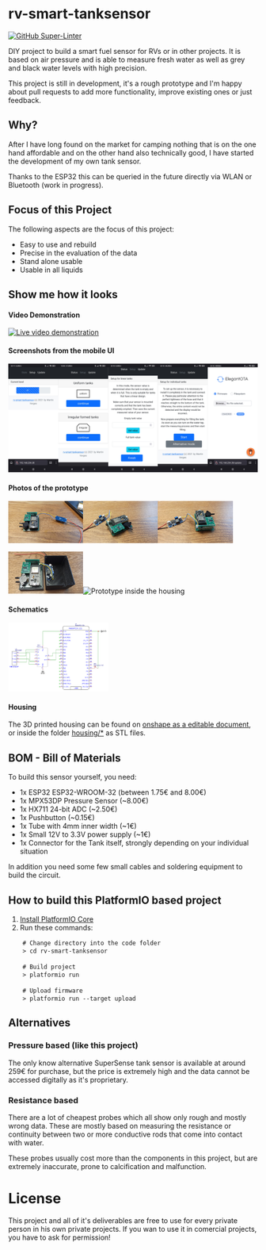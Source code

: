 # rv-smart-tanksensor

[![GitHub Super-Linter](https://github.com/MartinVerges/rv-smart-tanksensor/workflows/Lint%20Code%20Base/badge.svg)](https://github.com/marketplace/actions/super-linter)

DIY project to build a smart fuel sensor for RVs or in other projects. It is based on air pressure and is able to measure fresh water as well as grey and black water levels with high precision.

This project is still in development, it's a rough prototype and I'm happy about pull requests to add more functionality, improve existing ones or just feedback.

## Why?

After I have long found on the market for camping nothing that is on the one hand affordable and on the other hand also technically good, I have started the development of my own tank sensor.

Thanks to the ESP32 this can be queried in the future directly via WLAN or Bluetooth (work in progress). 

## Focus of this Project

The following aspects are the focus of this project:

 * Easy to use and rebuild
 * Precise in the evaluation of the data
 * Stand alone usable
 * Usable in all liquids

## Show me how it looks

#### Video Demonstration
[![Live video demonstration](https://img.youtube.com/vi/gYvKPjnI3uc/0.jpg)](https://www.youtube.com/watch?v=gYvKPjnI3uc)

#### Screenshots from the mobile UI
<img src="images/level.jpg?raw=true" alt="Live level view" width="20%"><img src="images/setup.jpg?raw=true" alt="Setup" width="20%"><img src="images/setup-uniform.jpg?raw=true" alt="Setup for linear tanks" width="20%"><img src="images/setup-irregular.jpg?raw=true" alt="Setup for irregular formed tanks" width="20%"><img src="images/ota.jpg?raw=true" alt="Integrated over the air update" width="20%">

#### Photos of the prototype
<img src="images/prototype1.jpg?raw=true" alt="Prototype Pictures" width="30%"><img src="images/prototype2.jpg?raw=true" alt="Prototype Pictures" width="30%"><img src="images/prototype3.jpg?raw=true" alt="Prototype Pictures" width="30%">

<img src="images/prototype-housing1.jpg?raw=true" alt="Prototype inside the housing" width="30%"><img src="images/prototype-housing2.jpg?raw=true" alt="Prototype inside the housing" width="30%">

#### Schematics
<img src="images/schematic.png?raw=true" alt="Schematic" width="40%">

#### Housing

The 3D printed housing can be found on [onshape as a editable document](https://cad.onshape.com/documents/dc5b401f0da730c8b1faabf2/w/d0c67204fcfba4efb6f8e658/e/1418b0722486737a7a11290c?renderMode=0&uiState=61bdca68d4b418569530fb02), or inside the folder [housing/*](housing/) as STL files.

## BOM - Bill of Materials

To build this sensor yourself, you need:

 * 1x ESP32 ESP32-WROOM-32 (between 1.75€ and 8.00€)
 * 1x MPX53DP Pressure Sensor (~8.00€)
 * 1x HX711 24-bit ADC (~2.50€)
 * 1x Pushbutton (~0.15€)
 * 1x Tube with 4mm inner width (~1€) 
 * 1x Small 12V to 3.3V power supply (~1€)
 * 1x Connector for the Tank itself, strongly depending on your individual situation
 
 In addition you need some few small cables and soldering equipment to build the circuit.

## How to build this PlatformIO based project

1. [Install PlatformIO Core](http://docs.platformio.org/page/core.html)
2. Run these commands:

```
    # Change directory into the code folder
    > cd rv-smart-tanksensor

    # Build project
    > platformio run

    # Upload firmware
    > platformio run --target upload
```

## Alternatives

### Pressure based (like this project)

The only know alternative SuperSense tank sensor is available at around 259€ for purchase, but the price is extremely high and the data cannot be accessed digitally as it's proprietary.

### Resistance based

There are a lot of cheapest probes which all show only rough and mostly wrong data. These are mostly based on measuring the resistance or continuity between two or more conductive rods that come into contact with water.

These probes usually cost more than the components in this project, but are extremely inaccurate, prone to calcification and malfunction.

# License

This project and all of it's deliverables are free to use for every private person in his own private projects.
If you wan to use it in comercial projects, you have to ask for permission!
